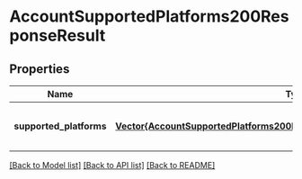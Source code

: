 # AccountSupportedPlatforms200ResponseResult


## Properties
Name | Type | Description | Notes
------------ | ------------- | ------------- | -------------
**supported_platforms** | [**Vector{AccountSupportedPlatforms200ResponseResultSupportedPlatformsInner}**](AccountSupportedPlatforms200ResponseResultSupportedPlatformsInner.md) |  | [optional] [default to nothing]


[[Back to Model list]](../README.md#models) [[Back to API list]](../README.md#api-endpoints) [[Back to README]](../README.md)


